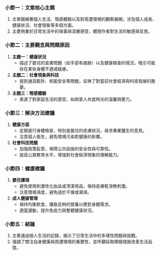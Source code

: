 ### 小節一：文章核心主題  
1. 文章圍繞著個人生活、情感體驗以及對周遭環境的觀察展開，涉及個人成長、健康狀況、社會現象等多個方面。  
2. 主要側重於日常生活中的瑣事與深層感受，體現作者對生活的敏感與反思。  

### 小節二：主要觀念與問題原因  
1. **主題一：健康狀況**  
   - 描述了嬰兒的皮膚問題（如手部有痕跡）以及健康檢查的情況，暗示可能存在某些身體不適或疑慮。  
2. **主題二：社會現象與科技**  
   - 提到通貨膨胩、核能安全等問題，反映了對當前社會經濟與科技發展的擔憂。  
3. **主題三：情感體驗**  
   - 表達了對家庭生活的感受，如與家人共度時光的溫馨與壓力。  

### 小節三：解決方法建議  
1. **健康方面**  
   - 定期進行身體檢查，特別是嬰兒的皮膚狀況，尋求專業醫生的意見。  
   - 注意個人衛生，避免環境污染對健康的影響。  
2. **社會科技問題**  
   - 加強政策監管，保障公共設施的安全性與可靠性。  
   - 提高公眾教育水平，增強對社會經濟現象的理解能力。  

### 小節四：健康建議  
1. **嬰兒護理**  
   - 避免使用刺激性化妝品或清潔用品，保持皮膚乾淨無刺激。  
   - 注意環境濕度，避免過於干燥或潮濕。  
2. **成人健康管理**  
   - 保持均衡飲食，攝取足夠的營養以應對身體需求。  
   - 適當運動，提升免疫力與整體健康狀況。  

### 小節五：結論  
1. 文章通過個人生活的記錄，揭示了日常生活中的多樣性問題與挑戰。  
2. 强調了關注自身健康與周遭環境的重要性，並呼籲採取積極措施改善生活品質。